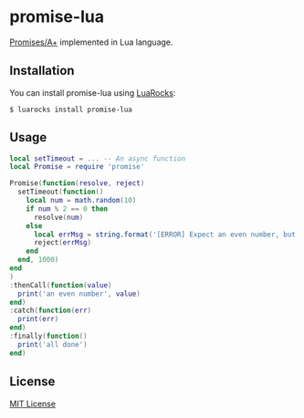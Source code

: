 # promise-lua
[Promises/A+](https://promisesaplus.com/) implemented in Lua language.

## Installation
You can install promise-lua using [LuaRocks](https://luarocks.org/modules/pyericz/promise-lua):
```
$ luarocks install promise-lua
```

## Usage
```lua
local setTimeout = ... -- An async function
local Promise = require 'promise'

Promise(function(resolve, reject)
  setTimeout(function()
    local num = math.random(10)
    if num % 2 == 0 then
      resolve(num)
    else
      local errMsg = string.format('[ERROR] Expect an even number, but get %d', num)
      reject(errMsg)
    end
  end, 1000)
end
)
:thenCall(function(value)
  print('an even number', value)
end)
:catch(function(err)
  print(err)
end)
:finally(function()
  print('all done')
end)
```

## License
[MIT License](https://github.com/pyericz/promise-lua/blob/master/LICENSE)
